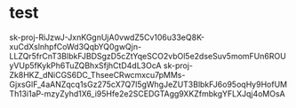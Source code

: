 # test
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
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
